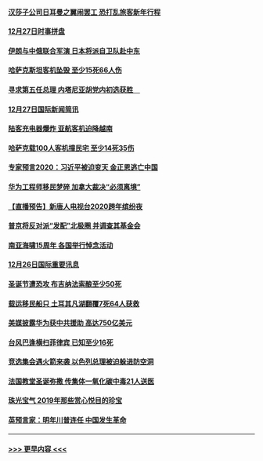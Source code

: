 #### [汉莎子公司日耳曼之翼闹罢工 恐打乱旅客新年行程](../pages/prog202/a102739172.md?t=12281101) 
#### [12月27日时事拼盘](../pages/prog202/a102738992.md?t=12281101) 
#### [伊朗与中俄联合军演 日本将派自卫队赴中东](../pages/prog202/a102738823.md?t=12281101) 
#### [哈萨克斯坦客机坠毁 至少15死66人伤](../pages/prog202/a102738606.md?t=12281101) 
#### [寻求第五任总理 内塔尼亚胡党内初选获胜　](../pages/prog202/a102738772.md?t=12281101) 
#### [12月27日国际新闻简讯](../pages/prog202/a102738604.md?t=12281101) 
#### [陆客充电器爆炸 亚航客机迫降越南](../pages/prog202/a102738530.md?t=12281101) 
#### [哈萨克载100人客机撞民宅 至少14死35伤](../pages/prog202/a102738485.md?t=12281101) 
#### [专家预言2020：习近平被迫变天 金正恩逃亡中国](../pages/prog202/a102738340.md?t=12281101) 
#### [华为工程师移民梦碎 加拿大裁决“必须离境”](../pages/prog202/a102738306.md?t=12281101) 
#### [【直播预告】新唐人电视台2020跨年缤纷夜](../pages/prog202/a102738273.md?t=12281101) 
#### [普京将反对派“发配”北极圈 并调查其基金会](../pages/prog202/a102738056.md?t=12281101) 
#### [南亚海啸15周年 各国举行悼念活动](../pages/prog202/a102738043.md?t=12281101) 
#### [12月26日国际重要讯息](../pages/prog202/a102737872.md?t=12281101) 
#### [圣诞节遭恐攻 布吉纳法索酿至少50死](../pages/prog202/a102737869.md?t=12281101) 
#### [载运移民船只 土耳其凡湖翻覆7死64人获救](../pages/prog202/a102737839.md?t=12281101) 
#### [美媒披露华为获中共援助 高达750亿美元](../pages/prog202/a102737744.md?t=12281101) 
#### [台风巴逢横扫菲律宾 已知至少16死](../pages/prog202/a102737673.md?t=12281101) 
#### [竞选集会遇火箭来袭 以色列总理被迫躲进防空洞](../pages/prog202/a102737659.md?t=12281101) 
#### [法国教堂圣诞弥撒 传集体一氧化碳中毒21人送医](../pages/prog202/a102737634.md?t=12281101) 
#### [珠光宝气 2019年那些赏心悦目的珍宝](../pages/prog202/a102737509.md?t=12281101) 
#### [英预言家：明年川普连任 中国发生革命](../pages/prog202/a102737473.md?t=12281101) 

----
#### [ >>> 更早内容 <<< ](../indexes/prog202-earlier.md)
